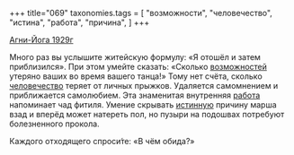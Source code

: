 +++
title="069"
taxonomies.tags = [
 "возможности",
 "человечество",
 "истина",
 "работа",
 "причина",
]
+++

[Агни-Йога 1929г](/agni/1929)

Много раз вы услышите житейскую формулу: «Я отошёл и затем приблизился». При этом умейте сказать: «Сколько [возможностей](/tags/возможности) утеряно ваших во время вашего танца!» Тому нет счёта, сколько [человечество](/tags/человечество) теряет от личных прыжков. Удаляется самомнением и приближается самолюбием. Эта знаменитая внутренняя [работа](/tags/работа) напоминает чад фитиля. Умение скрывать [истинную](/tags/истина) причину марша взад и вперёд может натереть пол, но пузыри на подошвах потребуют болезненного прокола.   

Каждого отходящего спроси́те: «В чём обида?»